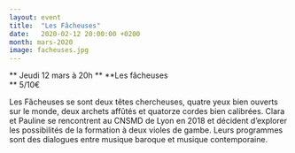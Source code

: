 ```yaml
---
layout: event
title:  "Les Fâcheuses"
date:   2020-02-12 20:00:00 +0200
month: mars-2020
image: facheuses.jpg
---
```


**
Jeudi 12 mars à 20h  ** **Les fâcheuses  
** 5/10€

Les Fâcheuses se sont deux têtes chercheuses, quatre yeux bien ouverts sur le monde, deux archets affûtés et quatorze cordes bien calibrées. Clara et Pauline se rencontrent au CNSMD de Lyon en 2018 et décident d’explorer les possibilités de la formation à deux violes de gambe. Leurs programmes sont des dialogues entre musique baroque et musique contemporaine.